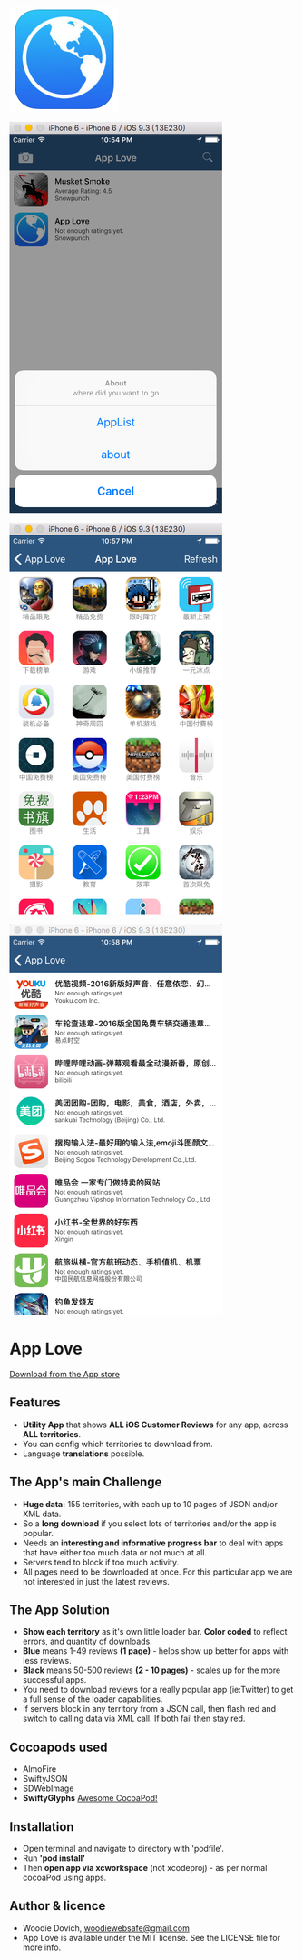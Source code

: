 ![alt tag](https://github.com/snowpunch/AppLove/blob/master/apploveicon.png?raw=true) 

<p>
<img src="https://github.com/qianyu09/AppLove/blob/master/0.png?raw=true"/>
</p>
<p>
<img src="https://github.com/qianyu09/AppLove/blob/master/1.png?raw=true"/>
</p>
<p>
<img src="https://github.com/qianyu09/AppLove/blob/master/2.png?raw=true"/>
</p>

# App Love

[Download from the App store](https://itunes.apple.com/us/app/app-love/id1099336831?mt=8)


## Features
- **Utility App** that shows **ALL iOS Customer Reviews** for any app, across **ALL territories**.
- You can config which territories to download from.
- Language **translations** possible.

## The App's main Challenge
- **Huge data:**  155 territories, with each up to 10 pages of JSON and/or XML data. 
- So a **long download** if you select lots of territories and/or the app is popular.
- Needs an **interesting and informative progress bar** to deal with apps that have either too much data or not much at all.
- Servers tend to block if too much activity.
- All pages need to be downloaded at once. For this particular app we are not interested in just the latest reviews.

## The App Solution
- **Show each territory** as it's own little loader bar. **Color coded** to reflect errors, and quantity of downloads.
- **Blue** means 1-49 reviews **(1 page)** - helps show up better for apps with less reviews.
- **Black** means 50-500 reviews **(2 - 10 pages)** - scales up for the more successful apps.
- You need to download reviews for a really popular app (ie:Twitter) to get a full sense of the loader capabilities.
- If servers block in any territory from a JSON call, then flash red and switch to calling data via XML call. If both fail then stay red.
 
## Cocoapods used
- AlmoFire
- SwiftyJSON
- SDWebImage
- **SwiftyGlyphs** [Awesome CocoaPod!](https://github.com/snowpunch/SwiftyGlyphs)

## Installation

- Open terminal and navigate to directory with 'podfile'.
- Run **'pod install'**
- Then **open app via xcworkspace** (not xcodeproj) - as per normal cocoaPod using apps.

## Author & licence

- Woodie Dovich,  woodiewebsafe@gmail.com
- App Love is available under the MIT license. See the LICENSE file for more info.
